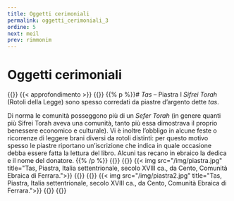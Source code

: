 ```yaml
---
title: Oggetti cerimoniali
permalink: oggetti_cerimoniali_3
ordine: 5
next: meil
prev: rimmonim
---
```

# Oggetti cerimoniali
{{<row class="approfondimento">}}
{{< approfondimento >}}
{{<column1>}}
{{% p %}}# *Tas* – Piastra
I *Sifrei Torah* (Rotoli della Legge) sono spesso corredati da piastre d’argento dette *tas*.

Di norma le comunità posseggono più di un *Sefer Torah* (in genere quanti più Sifrei Torah aveva una comunità, tanto più essa dimostrava il proprio benessere
economico e culturale). Vi è inoltre l’obbligo in alcune feste o ricorrenze di leggere brani diversi da rotoli distinti: per questo motivo spesso le piastre riportano
un’iscrizione che indica in quale occasione debba essere fatta la lettura del libro. Alcuni tas recano in ebraico la dedica e il nome del donatore.
{{% /p %}}
{{</column1>}}
{{<column>}}
{{< img src="/img/piastra.jpg" title="Tas, Piastra, Italia settentrionale, secolo XVIII ca., da Cento, Comunità Ebraica di Ferrara.">}}
{{</column>}}
{{<column>}}
{{< img src="/img/piastra2.jpg" title="Tas, Piastra, Italia settentrionale, secolo XVIII ca., da Cento, Comunità Ebraica di Ferrara.">}}
{{</column>}}
{{</row>}}